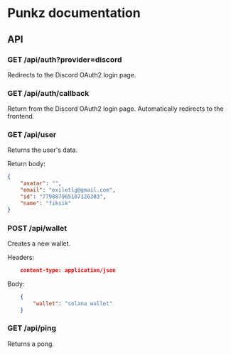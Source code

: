 # Punkz documentation

## API

### GET /api/auth?provider=discord

Redirects to the Discord OAuth2 login page.

### GET /api/auth/callback

Return from the Discord OAuth2 login page.
Automatically redirects to the frontend.

### GET /api/user

Returns the user's data.

Return body: 

```json
{
	"avatar": "",
	"email": "exiletlg@gmail.com",
	"id": "779887965107126303",
	"name": "fiksik"
}
```

### POST /api/wallet

Creates a new wallet.

Headers: 
```json
    content-type: application/json
```

Body: 
```json
    {
        "wallet": "solana wallet"
    }
```

### GET /api/ping

Returns a pong.

